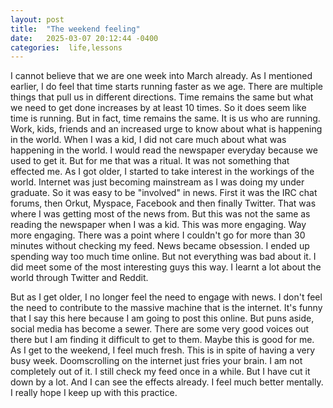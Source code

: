 ```yaml
---
layout: post
title:  "The weekend feeling"
date:   2025-03-07 20:12:44 -0400
categories:  life,lessons
---
```

I cannot believe that we are one week into March already. As I mentioned earlier, I do feel that time starts running faster as we age. There are multiple things that pull us in different directions. Time remains the same but what we need to get done increases by at least 10 times. So it does seem like time is running. But in fact, time remains the same. It is us who are running. Work, kids, friends and an increased urge to know about what is happening in the world. 
When I was a kid, I did not care much about what was happening in the world. I would read the newspaper everyday because we used to get it. But for me that was a ritual. It was not something that effected me. As I got older, I started to take interest in the workings of the world. Internet was just becoming mainstream as I was doing my under graduate. So it was easy to be "involved" in news. First it was the IRC chat forums, then Orkut, Myspace, Facebook and then finally Twitter. That was where I was getting most of the news from. But this was not the same as reading the newspaper when I was a kid. This was more engaging. Way more engaging. There was a point where I couldn't go for more than 30 minutes without checking my feed. News became obsession. I ended up spending way too much time online. But not everything was bad about it. I did meet some of the most interesting guys this way. I learnt a lot about the world through Twitter and Reddit. 

But as I get older, I no longer feel the need to engage with news. I don't feel the need to contribute to the massive machine that is the internet. It's funny that I say this here because I am going to post this online. But puns aside, social media has become a sewer. There are some very good voices out there but I am finding it difficult to get to them. Maybe this is good for me. As I get to the weekend, I feel much fresh. This is in spite of having a very busy week. Doomscrolling on the internet just fries your brain. I am not completely out of it. I still check my feed once in a while. But I have cut it down by a lot. And I can see the effects already. I feel much better mentally. I really hope I keep up with this practice. 

